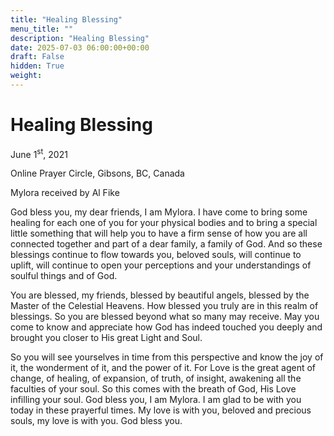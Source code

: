 ```yaml
---
title: "Healing Blessing"
menu_title: ""
description: "Healing Blessing"
date: 2025-07-03 06:00:00+00:00
draft: False
hidden: True
weight:
---
```

# Healing Blessing

June 1<sup>st</sup>, 2021

Online Prayer Circle, Gibsons, BC, Canada

Mylora received by Al Fike

God bless you, my dear friends, I am Mylora. I have come to bring some healing for each one of you for your physical bodies and to bring a special little something that will help you to have a firm sense of how you are all connected together and part of a dear family, a family of God. And so these blessings continue to flow towards you, beloved souls, will continue to uplift, will continue to open your perceptions and your understandings of soulful things and of God.

You are blessed, my friends, blessed by beautiful angels, blessed by the Master of the Celestial Heavens. How blessed you truly are in this realm of blessings. So you are blessed beyond what so many may receive. May you come to know and appreciate how God has indeed touched you deeply and brought you closer to His great Light and Soul.

So you will see yourselves in time from this perspective and know the joy of it, the wonderment of it, and the power of it. For Love is the great agent of change, of healing, of expansion, of truth, of insight, awakening all the faculties of your soul. So this comes with the breath of God, His Love infilling your soul. God bless you, I am Mylora. I am glad to be with you today in these prayerful times. My love is with you, beloved and precious souls, my love is with you. God bless you.
